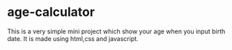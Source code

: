 # age-calculator

This is a very simple mini project which show your age when you input birth date.
It is made using html,css and javascript.
